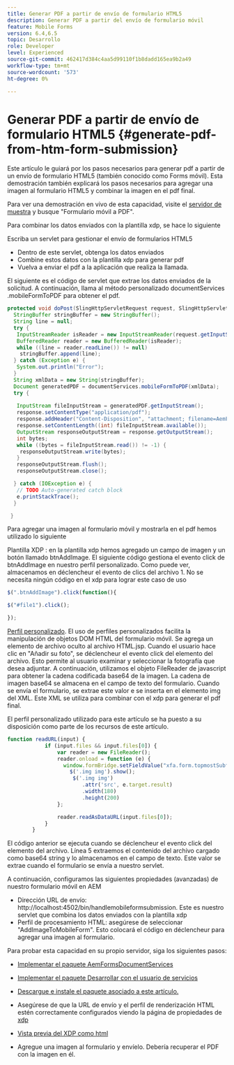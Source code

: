 ```yaml
---
title: Generar PDF a partir de envío de formulario HTML5
description: Generar PDF a partir del envío de formulario móvil
feature: Mobile Forms
version: 6.4,6.5
topic: Desarrollo
role: Developer
level: Experienced
source-git-commit: 462417d384c4aa5d99110f1b8dadd165ea9b2a49
workflow-type: tm+mt
source-wordcount: '573'
ht-degree: 0%

---
```



# Generar PDF a partir de envío de formulario HTML5 {#generate-pdf-from-htm-form-submission}

Este artículo le guiará por los pasos necesarios para generar pdf a partir de un envío de formulario HTML5 (también conocido como Forms móvil). Esta demostración también explicará los pasos necesarios para agregar una imagen al formulario HTML5 y combinar la imagen en el pdf final.

Para ver una demostración en vivo de esta capacidad, visite el [servidor de muestra](https://forms.enablementadobe.com/content/samples/samples.html?query=0) y busque &quot;Formulario móvil a PDF&quot;.

Para combinar los datos enviados con la plantilla xdp, se hace lo siguiente

Escriba un servlet para gestionar el envío de formularios HTML5

* Dentro de este servlet, obtenga los datos enviados
* Combine estos datos con la plantilla xdp para generar pdf
* Vuelva a enviar el pdf a la aplicación que realiza la llamada.

El siguiente es el código de servlet que extrae los datos enviados de la solicitud. A continuación, llama al método personalizado documentServices .mobileFormToPDF para obtener el pdf.

```java
protected void doPost(SlingHttpServletRequest request, SlingHttpServletResponse response) {
  StringBuffer stringBuffer = new StringBuffer();
  String line = null;
  try {
   InputStreamReader isReader = new InputStreamReader(request.getInputStream(), "UTF-8");
   BufferedReader reader = new BufferedReader(isReader);
   while ((line = reader.readLine()) != null)
    stringBuffer.append(line);
  } catch (Exception e) {
   System.out.println("Error");
  }
  String xmlData = new String(stringBuffer);
  Document generatedPDF = documentServices.mobileFormToPDF(xmlData);
  try {
   
   InputStream fileInputStream = generatedPDF.getInputStream();
   response.setContentType("application/pdf");
   response.addHeader("Content-Disposition", "attachment; filename=AemFormsRocks.pdf");
   response.setContentLength((int) fileInputStream.available());
   OutputStream responseOutputStream = response.getOutputStream();
   int bytes;
   while ((bytes = fileInputStream.read()) != -1) {
    responseOutputStream.write(bytes);
   }
   responseOutputStream.flush();
   responseOutputStream.close();

  } catch (IOException e) {
   // TODO Auto-generated catch block
   e.printStackTrace();
  }

 }
```

Para agregar una imagen al formulario móvil y mostrarla en el pdf hemos utilizado lo siguiente

Plantilla XDP : en la plantilla xdp hemos agregado un campo de imagen y un botón llamado btnAddImage. El siguiente código gestiona el evento click de btnAddImage en nuestro perfil personalizado. Como puede ver, almacenamos en déclencheur el evento de clics del archivo 1. No se necesita ningún código en el xdp para lograr este caso de uso

```javascript
$(".btnAddImage").click(function(){

$("#file1").click();

});
```

[Perfil personalizado](https://helpx.adobe.com/livecycle/help/mobile-forms/creating-profile.html#CreatingCustomProfiles). El uso de perfiles personalizados facilita la manipulación de objetos DOM HTML del formulario móvil. Se agrega un elemento de archivo oculto al archivo HTML.jsp. Cuando el usuario hace clic en &quot;Añadir su foto&quot;, se déclencheur el evento click del elemento del archivo. Esto permite al usuario examinar y seleccionar la fotografía que desea adjuntar. A continuación, utilizamos el objeto FileReader de javascript para obtener la cadena codificada base64 de la imagen. La cadena de imagen base64 se almacena en el campo de texto del formulario. Cuando se envía el formulario, se extrae este valor e se inserta en el elemento img del XML. Este XML se utiliza para combinar con el xdp para generar el pdf final.

El perfil personalizado utilizado para este artículo se ha puesto a su disposición como parte de los recursos de este artículo.

```javascript
function readURL(input) {
            if (input.files && input.files[0]) {
                var reader = new FileReader();
                reader.onload = function (e) {
                  window.formBridge.setFieldValue("xfa.form.topmostSubform.Page1.base64image",reader.result);
                    $('.img img').show();
                     $('.img img')
                        .attr('src', e.target.result)
                        .width(180)
                        .height(200)
                };

                reader.readAsDataURL(input.files[0]);
            }
        }
```

El código anterior se ejecuta cuando se déclencheur el evento click del elemento del archivo. Línea 5 extraemos el contenido del archivo cargado como base64 string y lo almacenamos en el campo de texto. Este valor se extrae cuando el formulario se envía a nuestro servlet.

A continuación, configuramos las siguientes propiedades (avanzadas) de nuestro formulario móvil en AEM

* Dirección URL de envío: http://localhost:4502/bin/handlemobileformsubmission. Este es nuestro servlet que combina los datos enviados con la plantilla xdp
* Perfil de procesamiento HTML: asegúrese de seleccionar &quot;AddImageToMobileForm&quot;. Esto colocará el código en déclencheur para agregar una imagen al formulario.

Para probar esta capacidad en su propio servidor, siga los siguientes pasos:

* [Implementar el paquete AemFormsDocumentServices](/help/forms/assets/common-osgi-bundles/AEMFormsDocumentServices.core-1.0-SNAPSHOT.jar)

* [Implementar el paquete Desarrollar con el usuario de servicios](/help/forms/assets/common-osgi-bundles/DevelopingWithServiceUser.jar)

* [Descargue e instale el paquete asociado a este artículo.](assets/pdf-from-mobile-form-submission.zip)

* Asegúrese de que la URL de envío y el perfil de renderización HTML estén correctamente configurados viendo la página de propiedades de [xdp](http://localhost:4502/libs/fd/fm/gui/content/forms/formmetadataeditor.html/content/dam/formsanddocuments/schengen.xdp)

* [Vista previa del XDP como html](http://localhost:4502/content/dam/formsanddocuments/schengen.xdp/jcr:content)

* Agregue una imagen al formulario y envíelo. Debería recuperar el PDF con la imagen en él.

